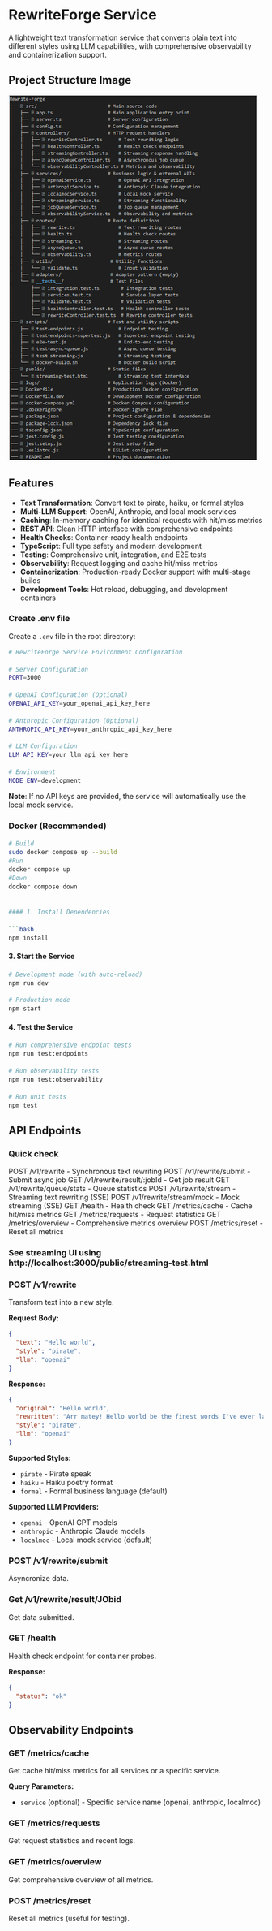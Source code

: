# RewriteForge Service

A lightweight text transformation service that converts plain text into different styles using LLM capabilities, with comprehensive observability and containerization support.

## Project Structure Image
![alt text](image.png)

## Features

- **Text Transformation**: Convert text to pirate, haiku, or formal styles
- **Multi-LLM Support**: OpenAI, Anthropic, and local mock services
- **Caching**: In-memory caching for identical requests with hit/miss metrics
- **REST API**: Clean HTTP interface with comprehensive endpoints
- **Health Checks**: Container-ready health endpoints
- **TypeScript**: Full type safety and modern development
- **Testing**: Comprehensive unit, integration, and E2E tests
- **Observability**: Request logging and cache hit/miss metrics
- **Containerization**: Production-ready Docker support with multi-stage builds
- **Development Tools**: Hot reload, debugging, and development containers

### Create .env file
Create a `.env` file in the root directory:
```bash
# RewriteForge Service Environment Configuration

# Server Configuration
PORT=3000

# OpenAI Configuration (Optional)
OPENAI_API_KEY=your_openai_api_key_here

# Anthropic Configuration (Optional)
ANTHROPIC_API_KEY=your_anthropic_api_key_here

# LLM Configuration
LLM_API_KEY=your_llm_api_key_here

# Environment
NODE_ENV=development
```

**Note**: If no API keys are provided, the service will automatically use the local mock service.


### Docker (Recommended)

```bash
# Build
sudo docker compose up --build
#Run
docker compose up
#Down
docker compose down


#### 1. Install Dependencies

```bash
npm install
```

#### 3. Start the Service

```bash
# Development mode (with auto-reload)
npm run dev

# Production mode
npm start
```

#### 4. Test the Service

```bash
# Run comprehensive endpoint tests
npm run test:endpoints

# Run observability tests
npm run test:observability

# Run unit tests
npm test
```

## API Endpoints

### Quick check  
  POST /v1/rewrite - Synchronous text rewriting
  POST /v1/rewrite/submit - Submit async job
  GET /v1/rewrite/result/:jobId - Get job result
  GET /v1/rewrite/queue/stats - Queue statistics
  POST /v1/rewrite/stream - Streaming text rewriting (SSE)
  POST /v1/rewrite/stream/mock - Mock streaming (SSE)
  GET /health - Health check
  GET /metrics/cache - Cache hit/miss metrics
  GET /metrics/requests - Request statistics
  GET /metrics/overview - Comprehensive metrics overview
  POST /metrics/reset - Reset all metrics

### See streaming UI using http://localhost:3000/public/streaming-test.html

### POST /v1/rewrite
Transform text into a new style.

**Request Body:**
```json
{
  "text": "Hello world",
  "style": "pirate",
  "llm": "openai"
}
```

**Response:**
```json
{
  "original": "Hello world",
  "rewritten": "Arr matey! Hello world be the finest words I've ever laid me eyes upon! Yo ho ho!",
  "style": "pirate",
  "llm": "openai"
}
```

**Supported Styles:**
- `pirate` - Pirate speak
- `haiku` - Haiku poetry format
- `formal` - Formal business language (default)

**Supported LLM Providers:**
- `openai` - OpenAI GPT models
- `anthropic` - Anthropic Claude models
- `localmoc` - Local mock service (default)

### POST /v1/rewrite/submit
Asyncronize data.
### Get /v1/rewrite/result/JObid
Get data submitted.


### GET /health
Health check endpoint for container probes.

**Response:**
```json
{
  "status": "ok"
}
```

## Observability Endpoints

### GET /metrics/cache
Get cache hit/miss metrics for all services or a specific service.

**Query Parameters:**
- `service` (optional) - Specific service name (openai, anthropic, localmoc)

### GET /metrics/requests
Get request statistics and recent logs.

### GET /metrics/overview
Get comprehensive overview of all metrics.

### POST /metrics/reset
Reset all metrics (useful for testing).
